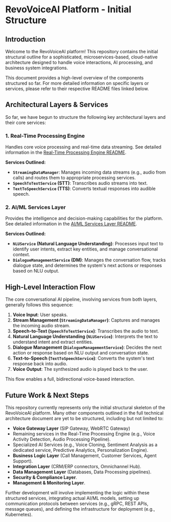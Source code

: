 # RevoVoiceAI Platform - Initial Structure

## Introduction

Welcome to the RevoVoiceAI platform! This repository contains the initial structural outline for a sophisticated, microservices-based, cloud-native architecture designed to handle voice interactions, AI processing, and business system integrations.

This document provides a high-level overview of the components structured so far. For more detailed information on specific layers or services, please refer to their respective README files linked below.

## Architectural Layers & Services

So far, we have begun to structure the following key architectural layers and their core services:

### 1. Real-Time Processing Engine

Handles core voice processing and real-time data streaming.
See detailed information in the [Real-Time Processing Engine README](./real_time_processing_engine/README.md).

**Services Outlined:**
*   **`StreamingDataManager`**: Manages incoming data streams (e.g., audio from calls) and routes them to appropriate processing services.
*   **`SpeechToTextService` (STT)**: Transcribes audio streams into text.
*   **`TextToSpeechService` (TTS)**: Converts textual responses into audible speech.

### 2. AI/ML Services Layer

Provides the intelligence and decision-making capabilities for the platform.
See detailed information in the [AI/ML Services Layer README](./ai_ml_services/README.md).

**Services Outlined:**
*   **`NLUService` (Natural Language Understanding)**: Processes input text to identify user intents, extract key entities, and manage conversational context.
*   **`DialogueManagementService` (DM)**: Manages the conversation flow, tracks dialogue state, and determines the system's next actions or responses based on NLU output.

## High-Level Interaction Flow

The core conversational AI pipeline, involving services from both layers, generally follows this sequence:

1.  **Voice Input**: User speaks.
2.  **Stream Management (`StreamingDataManager`)**: Captures and manages the incoming audio stream.
3.  **Speech-to-Text (`SpeechToTextService`)**: Transcribes the audio to text.
4.  **Natural Language Understanding (`NLUService`)**: Interprets the text to understand intent and extract entities.
5.  **Dialogue Management (`DialogueManagementService`)**: Decides the next action or response based on NLU output and conversation state.
6.  **Text-to-Speech (`TextToSpeechService`)**: Converts the system's text response back into audio.
7.  **Voice Output**: The synthesized audio is played back to the user.

This flow enables a full, bidirectional voice-based interaction.

## Future Work & Next Steps

This repository currently represents only the initial structural skeleton of the RevoVoiceAI platform. Many other components outlined in the full technical architecture document are yet to be structured, including but not limited to:

*   **Voice Gateway Layer** (SIP Gateway, WebRTC Gateway)
*   Remaining services in the Real-Time Processing Engine (e.g., Voice Activity Detection, Audio Processing Pipeline).
*   Specialized AI Services (e.g., Voice Cloning, Sentiment Analysis as a dedicated service, Predictive Analytics, Personalization Engine).
*   **Business Logic Layer** (Call Management, Customer Services, Agent Support).
*   **Integration Layer** (CRM/ERP connectors, Omnichannel Hub).
*   **Data Management Layer** (Databases, Data Processing pipelines).
*   **Security & Compliance Layer**.
*   **Management & Monitoring Layer**.

Further development will involve implementing the logic within these structured services, integrating actual AI/ML models, setting up communication protocols between services (e.g., gRPC, REST APIs, message queues), and defining the infrastructure for deployment (e.g., Kubernetes).
